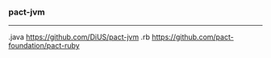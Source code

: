 ### pact-jvm
---
.java
https://github.com/DiUS/pact-jvm
.rb
https://github.com/pact-foundation/pact-ruby

```
```

```
```

```
```


